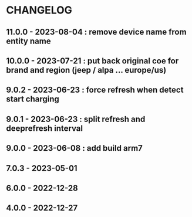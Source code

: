 # CHANGELOG
## 11.0.0 - 2023-08-04 : remove device name from entity name
## 10.0.0 - 2023-07-21 : put back original coe for brand and region (jeep / alpa ... europe/us)
## 9.0.2 - 2023-06-23 : force refresh when detect start charging
## 9.0.1 - 2023-06-23 : split refresh and deeprefresh interval
## 9.0.0 - 2023-06-08 : add build arm7
## 7.0.3 - 2023-05-01
## 6.0.0 - 2022-12-28
## 4.0.0 - 2022-12-27


